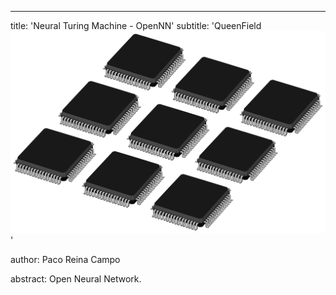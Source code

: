 ---
title: 'Neural Turing Machine - OpenNN'
subtitle: 'QueenField ![](../icon.jpg)'

author: Paco Reina Campo

abstract: Open Neural Network.
